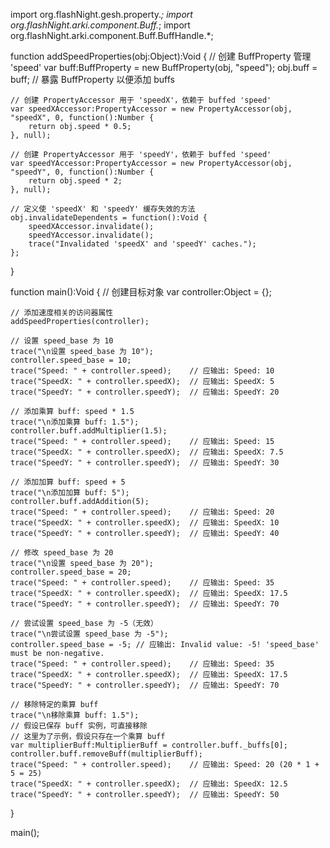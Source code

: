 import org.flashNight.gesh.property.*;
import org.flashNight.arki.component.Buff.*; 
import org.flashNight.arki.component.Buff.BuffHandle.*;

function addSpeedProperties(obj:Object):Void {
    // 创建 BuffProperty 管理 'speed'
    var buff:BuffProperty = new BuffProperty(obj, "speed");
    obj.buff = buff; // 暴露 BuffProperty 以便添加 buffs

    // 创建 PropertyAccessor 用于 'speedX'，依赖于 buffed 'speed'
    var speedXAccessor:PropertyAccessor = new PropertyAccessor(obj, "speedX", 0, function():Number {
        return obj.speed * 0.5;
    }, null);

    // 创建 PropertyAccessor 用于 'speedY'，依赖于 buffed 'speed'
    var speedYAccessor:PropertyAccessor = new PropertyAccessor(obj, "speedY", 0, function():Number {
        return obj.speed * 2;
    }, null);

    // 定义使 'speedX' 和 'speedY' 缓存失效的方法
    obj.invalidateDependents = function():Void {
        speedXAccessor.invalidate();
        speedYAccessor.invalidate();
        trace("Invalidated 'speedX' and 'speedY' caches.");
    };
}


function main():Void {
    // 创建目标对象
    var controller:Object = {};

    // 添加速度相关的访问器属性
    addSpeedProperties(controller);

    // 设置 speed_base 为 10
    trace("\n设置 speed_base 为 10");
    controller.speed_base = 10;
    trace("Speed: " + controller.speed);    // 应输出: Speed: 10
    trace("SpeedX: " + controller.speedX);  // 应输出: SpeedX: 5
    trace("SpeedY: " + controller.speedY);  // 应输出: SpeedY: 20

    // 添加乘算 buff: speed * 1.5
    trace("\n添加乘算 buff: 1.5");
    controller.buff.addMultiplier(1.5);
    trace("Speed: " + controller.speed);    // 应输出: Speed: 15
    trace("SpeedX: " + controller.speedX);  // 应输出: SpeedX: 7.5
    trace("SpeedY: " + controller.speedY);  // 应输出: SpeedY: 30

    // 添加加算 buff: speed + 5
    trace("\n添加加算 buff: 5");
    controller.buff.addAddition(5);
    trace("Speed: " + controller.speed);    // 应输出: Speed: 20
    trace("SpeedX: " + controller.speedX);  // 应输出: SpeedX: 10
    trace("SpeedY: " + controller.speedY);  // 应输出: SpeedY: 40

    // 修改 speed_base 为 20
    trace("\n设置 speed_base 为 20");
    controller.speed_base = 20;
    trace("Speed: " + controller.speed);    // 应输出: Speed: 35
    trace("SpeedX: " + controller.speedX);  // 应输出: SpeedX: 17.5
    trace("SpeedY: " + controller.speedY);  // 应输出: SpeedY: 70

    // 尝试设置 speed_base 为 -5（无效）
    trace("\n尝试设置 speed_base 为 -5");
    controller.speed_base = -5; // 应输出: Invalid value: -5! 'speed_base' must be non-negative.
    trace("Speed: " + controller.speed);    // 应输出: Speed: 35
    trace("SpeedX: " + controller.speedX);  // 应输出: SpeedX: 17.5
    trace("SpeedY: " + controller.speedY);  // 应输出: SpeedY: 70

    // 移除特定的乘算 buff
    trace("\n移除乘算 buff: 1.5");
    // 假设已保存 buff 实例，可直接移除
    // 这里为了示例，假设只存在一个乘算 buff
    var multiplierBuff:MultiplierBuff = controller.buff._buffs[0];
    controller.buff.removeBuff(multiplierBuff);
    trace("Speed: " + controller.speed);    // 应输出: Speed: 20 (20 * 1 + 5 = 25)
    trace("SpeedX: " + controller.speedX);  // 应输出: SpeedX: 12.5
    trace("SpeedY: " + controller.speedY);  // 应输出: SpeedY: 50
}

main();

